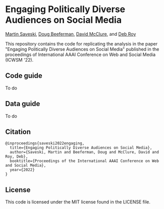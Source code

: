 # Engaging Politically Diverse Audiences on Social Media
[Martin Saveski](http://martinsaveski.com),
[Doug Beeferman](https://www.dougb.com/), 
[David McClure](http://dclure.org/), and 
[Deb Roy](https://www.media.mit.edu/people/dkroy/overview/)

This repository contains the code for replicating the analysis in 
the paper "Engaging Politically Diverse Audiences on Social Media" 
published in the proceedings of International AAAI Conference on Web and Social Media (ICWSM '22).

## Code guide
To do

## Data guide
To do

## Citation
```
@inproceedings{saveski2022engaging,
  title={Engaging Politically Diverse Audiences on Social Media},
  author={Saveski, Martin and Beeferman, Doug and McClure, David and Roy, Deb},
  booktitle={Proceedings of the International AAAI Conference on Web and Social Media},
  year={2022}
}
```

## License
This code is licensed under the MIT license found in the LICENSE file.
